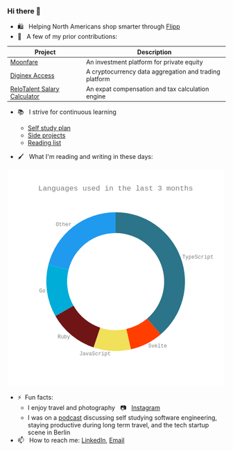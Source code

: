 ### Hi there 👋

- :shopping: &nbsp; Helping North Americans shop smarter through [Flipp](https://flipp.com/home)
- 🔭 &nbsp; A few of my prior contributions:

| Project                                                                      | Description                                            |
| ---------------------------------------------------------------------------- | ------------------------------------------------------ |
| [Moonfare](https://www.moonfare.com/)                                        | An investment platform for private equity              |
| [Diginex Access](https://www.diginex.com/diginex-access/)                    | A cryptocurrency data aggregation and trading platform |
| [ReloTalent Salary Calculator](https://www.relotalent.com/salary-calculator) | An expat compensation and tax calculation engine       |

- :books: &nbsp; I strive for continuous learning

  - [Self study plan](https://github.com/users/mtanzim/projects/4)
  - [Side projects](https://github.com/users/mtanzim/projects/5)
  - [Reading list](https://github.com/users/mtanzim/projects/9)

- :paintbrush: &nbsp; What I'm reading and writing in these days:

<!-- START_WAKA -->

![Language Statistics](waka1625044463130.png "Languages")

<!-- END_WAKA -->

- ⚡&nbsp; Fun facts:
  - I enjoy travel and photography &nbsp; :camera: &nbsp; [Instagram](https://www.instagram.com/tanzim_m/?hl=en)
  - I was on a [podcast](https://open.spotify.com/episode/5u3gXFNGomUkKimQHE9sgG?si=Op9ZjqG-RcuyWr9Uek2TvA) discussing self studying software engineering, staying productive during long term travel, and the tech startup scene in Berlin
- 📫 &nbsp; How to reach me: [LinkedIn](https://www.linkedin.com/in/tanzim-mokammel), [Email](mailto:mtanzim@gmail.com)
